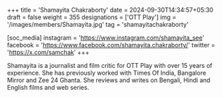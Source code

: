 +++
title = 'Shamayita Chakraborty'
date = 2024-09-30T14:34:57+05:30
draft = false
weight = 355
designations = ['OTT Play']
img = '/images/members/Shamayita.jpg'
tag = 'shamayitachakraborty'

[soc_media]
instagram = 'https://www.instagram.com/shamayita_see'
facebook = 'https://www.facebook.com/shamayita.chakraborty/'
twitter = 'https://x.com/samchak'
+++

Shamayita is a journalist and film critic for OTT Play with over 15 years of experience. She has previously worked with Times Of India, Bangalore Mirror and Zee 24 Ghanta. She reviews and writes on Bengali, Hindi and English films and web series.
